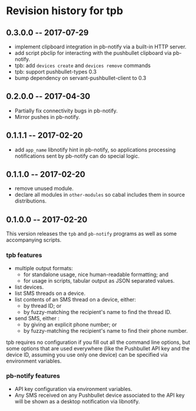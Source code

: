 # Revision history for tpb

## 0.3.0.0  -- 2017-07-29

* implement clipboard integration in pb-notify via a built-in HTTP server.
* add script pbclip for interacting with the pushbullet clipboard via
  pb-notify.
* tpb: add `devices create` and `devices remove` commands
* tpb: support pushbullet-types 0.3
* bump dependency on servant-pushbullet-client to 0.3

## 0.2.0.0  -- 2017-04-30

* Partially fix connectivity bugs in pb-notify.
* Mirror pushes in pb-notify.

## 0.1.1.1  -- 2017-02-20

* add `app_name` libnotify hint in pb-notify, so applications processing
  notifications sent by pb-notify can do special logic.

## 0.1.1.0  -- 2017-02-20

* remove unused module.
* declare all modules in `other-modules` so cabal includes them in source
  distributions.

## 0.1.0.0  -- 2017-02-20

This version releases the `tpb` and `pb-notify` programs as well as some
accompanying scripts.

### tpb features

* multiple output formats:
  * for standalone usage, nice human-readable formatting; and
  * for usage in scripts, tabular output as JSON separated values.
* list devices.
* list SMS threads on a device.
* list contents of an SMS thread on a device, either:
  * by thread ID; or
  * by fuzzy-matching the recipient's name to find the thread ID.
* send SMS, either :
  * by giving an explicit phone number; or
  * by fuzzy-matching the recipient's name to find their phone number.

tpb requires no configuration if you fill out all the command line options, but
some options that are used everywhere (like the Pushbullet API key and the
device ID, assuming you use only one device) can be specified via environment
variables.

### pb-notify features

* API key configuration via environment variables.
* Any SMS received on any Pushbullet device associated to the API key will be
  shown as a desktop notification via libnotify.
